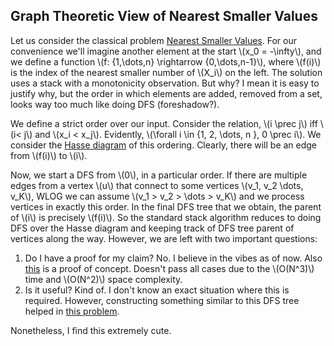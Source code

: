 ## Graph Theoretic View of Nearest Smaller Values

Let us consider the classical problem [Nearest Smaller Values](https://cses.fi/problemset/task/1645). For our convenience we'll imagine another element at the start \\(x_0 = -\infty\\), and we define a function \\(f: \{1,\dots,n\} \rightarrow \{0,\dots,n-1\}\\), where \\(f(i)\\) is the index of the nearest smaller number of \\(X_i\\) on the left. The solution uses a stack with a monotonicity observation. But why? I mean it is easy to justify why, but the order in which elements are added, removed from a set, looks way too much like doing DFS (foreshadow?). 

We define a strict order over our input. Consider the relation, \\(i \prec j\\) iff \\(i< j\\) and \\(x_i < x_j\\). Evidently, \\(\forall i \in \{1, 2, \dots, n \}, 0 \prec i\\). We consider the [Hasse diagram](https://en.wikipedia.org/wiki/Hasse_diagram) of this ordering. Clearly, there will be an edge from \\(f(i)\\) to \\(i\\). 

Now, we start a DFS from \\(0\\), in a particular order. If there are multiple edges from a vertex \\(u\\) that connect to some vertices \\(v_1, v_2 \dots, v_K\\), WLOG we can assume \\(v_1 > v_2 > \dots > v_K\\) and we process vertices in exactly this order. In the final DFS tree that we obtain, the parent of \\(i\\) is precisely \\(f(i)\\). So the standard stack algorithm reduces to doing DFS over the Hasse diagram and keeping track of DFS tree parent of vertices along the way. However, we are left with two important questions:

1. Do I have a proof for my claim? No. I believe in the vibes as of now. Also [this](https://cses.fi/paste/118149b4fc187c9dd5c4d7/) is a proof of concept. Doesn't pass all cases due to the \\(O(N^3)\\) time and \\(O(N^2)\\) space complexity. 
2. Is it useful? Kind of. I don't know an exact situation where this is required. However, constructing something similar to this DFS tree helped in [this problem](https://cses.fi/problemset/task/3304).

Nonetheless, I find this extremely cute.